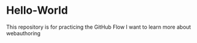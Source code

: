 # Hello-World
This repository is for practicing the GitHub Flow
I want to learn more about webauthoring
